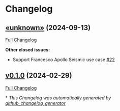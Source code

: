 # Changelog

## [«unknown»](https://github.com/NASA-PDS/updart/tree/«unknown») (2024-09-13)

[Full Changelog](https://github.com/NASA-PDS/updart/compare/v0.1.0...«unknown»)

**Other closed issues:**

- Support Francesco Apollo Seismic use case [\#22](https://github.com/NASA-PDS/updart/issues/22)

## [v0.1.0](https://github.com/NASA-PDS/updart/tree/v0.1.0) (2024-02-29)

[Full Changelog](https://github.com/NASA-PDS/updart/compare/c5c69cbf9b198d2eb7b10d86c1c765fda90d7494...v0.1.0)



\* *This Changelog was automatically generated by [github_changelog_generator](https://github.com/github-changelog-generator/github-changelog-generator)*
